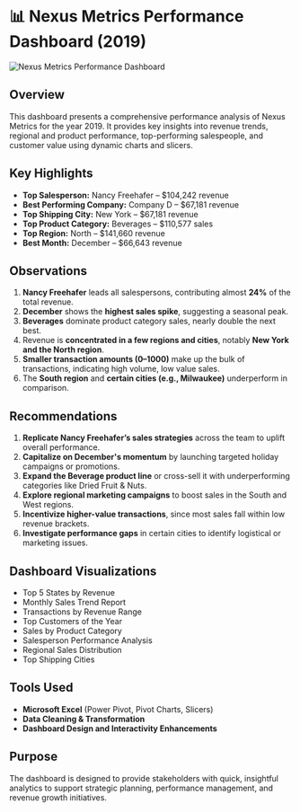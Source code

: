 # 📊 Nexus Metrics Performance Dashboard (2019)

![Nexus Metrics Performance Dashboard](f52c58af-95a7-4bc0-8448-db0072f6cce9.PNG)

## Overview

This dashboard presents a comprehensive performance analysis of Nexus Metrics for the year 2019. It provides key insights into revenue trends, regional and product performance, top-performing salespeople, and customer value using dynamic charts and slicers.


##  Key Highlights

- **Top Salesperson:** Nancy Freehafer – $104,242 revenue  
- **Best Performing Company:** Company D – $67,181 revenue  
- **Top Shipping City:** New York – $67,181 revenue  
- **Top Product Category:** Beverages – $110,577 sales  
- **Top Region:** North – $141,660 revenue  
- **Best Month:** December – $66,643 revenue


## Observations

1. **Nancy Freehafer** leads all salespersons, contributing almost **24%** of the total revenue.
2. **December** shows the **highest sales spike**, suggesting a seasonal peak.
3. **Beverages** dominate product category sales, nearly double the next best.
4. Revenue is **concentrated in a few regions and cities**, notably **New York and the North region**.
5. **Smaller transaction amounts (0–1000)** make up the bulk of transactions, indicating high volume, low value sales.
6. The **South region** and **certain cities (e.g., Milwaukee)** underperform in comparison.


## Recommendations

1. **Replicate Nancy Freehafer’s sales strategies** across the team to uplift overall performance.
2. **Capitalize on December's momentum** by launching targeted holiday campaigns or promotions.
3. **Expand the Beverage product line** or cross-sell it with underperforming categories like Dried Fruit & Nuts.
4. **Explore regional marketing campaigns** to boost sales in the South and West regions.
5. **Incentivize higher-value transactions**, since most sales fall within low revenue brackets.
6. **Investigate performance gaps** in certain cities to identify logistical or marketing issues.


## Dashboard Visualizations

- Top 5 States by Revenue  
- Monthly Sales Trend Report  
- Transactions by Revenue Range  
- Top Customers of the Year  
- Sales by Product Category  
- Salesperson Performance Analysis  
- Regional Sales Distribution  
- Top Shipping Cities


## Tools Used

- **Microsoft Excel** (Power Pivot, Pivot Charts, Slicers)  
- **Data Cleaning & Transformation**  
- **Dashboard Design and Interactivity Enhancements**


##  Purpose

The dashboard is designed to provide stakeholders with quick, insightful analytics to support strategic planning, performance management, and revenue growth initiatives.
